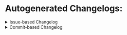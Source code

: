 # Autogenerated Changelogs:
<details>
  <summary>Issue-based Changelog</summary>


# Changelog

## 1.2.0 (01/01/1970)
*No changelog for this release.*
</details>
<details>
  <summary>Commit-based Changelog</summary>


# Changelog

## 1.2.0 (01/01/1970)
- [Create AutoGen_Changelog.yml](https://github.com/MrCryptoTtestpages/mwc-qt-wallet/commit/39058aa7034da6bf6ccf4d69388d5a1c33892c9b) - @MrCryptoT
- [https://github.com/mwcproject/mwc-qt-wallet/issues/721 - accept multiline description for receive](https://github.com/MrCryptoTtestpages/mwc-qt-wallet/commit/7de81b73f4259ef203f8031c31cc25811e70e338) - @bayk
- [Disable cancellation message](https://github.com/MrCryptoTtestpages/mwc-qt-wallet/commit/dc9c9a8f947b290c8f257af8579f82ec91764df6) - @bayk
- [https://github.com/mwcproject/mwc-qt-wallet/issues/720 - updated mapping phrases for wrong networks.](https://github.com/MrCryptoTtestpages/mwc-qt-wallet/commit/4326e46b14331289efbeb861d1ad7858cb1501b1) - @bayk
- [https://github.com/mwcproject/mwc-qt-wallet/issues/719 - recognize address as tor with .onion suffix](https://github.com/MrCryptoTtestpages/mwc-qt-wallet/commit/d01ab1463cf64088e8738058c4cf7c81ee1dbb82) - @bayk
- [https://github.com/mwcproject/mwc-qt-wallet/issues/285](https://github.com/MrCryptoTtestpages/mwc-qt-wallet/commit/48e00258a7e926c087b6c8e25dae4c99eac026ef) - @bayk
- [Update outputs help](https://github.com/MrCryptoTtestpages/mwc-qt-wallet/commit/064d66c1d2e5420882fdfb1fb5c900ddc768bd80) - @bayk
- [https://github.com/mwcproject/mwc-qt-wallet/issues/607](https://github.com/MrCryptoTtestpages/mwc-qt-wallet/commit/59c18ef78766b190e0d0abe54cf5be86271773f2) - @bayk
- [https://github.com/mwcproject/mwc-qt-wallet/issues/717](https://github.com/MrCryptoTtestpages/mwc-qt-wallet/commit/de593804b8b9b0f529860e6b468fc6913324a104) - @bayk
- [https://github.com/mwcproject/mwc-qt-wallet/issues/668 - Another HTTP configuration dialog.](https://github.com/MrCryptoTtestpages/mwc-qt-wallet/commit/274c7cfc7bb9f84c9c8177dcc8b019a901e802aa) - @bayk
- [https://github.com/mwcproject/mwc-qt-wallet/issues/713 - disable foreign API](https://github.com/MrCryptoTtestpages/mwc-qt-wallet/commit/5395d0f7bcd575c6b7affdebf98deaada7c70332) - @bayk
- [https://github.com/mwcproject/mwc-qt-wallet/issues/711 - add "Copy to clipboard" button](https://github.com/MrCryptoTtestpages/mwc-qt-wallet/commit/22d63ff26a8c7f31a22fdaa023649fd6b652ca16) - @bayk
- [https://github.com/mwcproject/mwc-qt-wallet/issues/708 - add mapping for this error](https://github.com/MrCryptoTtestpages/mwc-qt-wallet/commit/265ca07055bc0c26a9b3f5108ef83b8c120861cd) - @bayk
- [Change name of the setting](https://github.com/MrCryptoTtestpages/mwc-qt-wallet/commit/84fb977288d0c9ca3e556a4092c723635ee1ca76) - @bayk
- [warning fix](https://github.com/MrCryptoTtestpages/mwc-qt-wallet/commit/ff04c21cc5b6b19350c3b74e6c8ef7ac34b35ef0) - @bayk
- [warning fix](https://github.com/MrCryptoTtestpages/mwc-qt-wallet/commit/fc05cfd58c2db47e1907641c09b899d27a9f4a6a) - @bayk
- [fix mobile build issues](https://github.com/MrCryptoTtestpages/mwc-qt-wallet/commit/3c598387d007604bcf8732f1ce2d3beb8dd24046) - @bayk
- [Update Android mwc713 binaries](https://github.com/MrCryptoTtestpages/mwc-qt-wallet/commit/bc7323003e0e328b511053a4f7097a9ea6235cd6) - @bayk
- [https://github.com/mwcproject/mwc-qt-wallet/issues/705](https://github.com/MrCryptoTtestpages/mwc-qt-wallet/commit/f97ad1e4d96771f468a43fae3f198b3274ece112) - @bayk
- [https://github.com/mwcproject/mwc-qt-wallet/issues/704  - made UI selectable](https://github.com/MrCryptoTtestpages/mwc-qt-wallet/commit/62b5607fa207641a8f64dd09fd2f162e6656461d) - @bayk
- [https://github.com/mwcproject/mwc-qt-wallet/issues/704  - add sendning message from receive side. Separate the Receive/Finalize by functionality.](https://github.com/MrCryptoTtestpages/mwc-qt-wallet/commit/28723e183dd9491b33b59092fa97cdce8e745e74) - @bayk
- [https://github.com/mwcproject/mwc-qt-wallet/issues/684 - changes requested after initial review](https://github.com/MrCryptoTtestpages/mwc-qt-wallet/commit/23f92fb89073abca46deb273cb27bad7f2e72d0a) - @bayk
- [https://github.com/mwcproject/mwc-qt-wallet/issues/684 - Fix mobile build](https://github.com/MrCryptoTtestpages/mwc-qt-wallet/commit/682203e110686c46c31b8d00ca265ff2826a80b9) - @bayk
- [https://github.com/mwcproject/mwc-qt-wallet/issues/684 - Slatepacks integration](https://github.com/MrCryptoTtestpages/mwc-qt-wallet/commit/2b27531b66c287c891c416ce9d836e0c2e58cc6a) - @bayk
- [add mobile html pages](https://github.com/MrCryptoTtestpages/mwc-qt-wallet/commit/341e52b1910bb4a45856535be06ac6e9b35fdd9a) - @sarawut11
- [add selectcontact view](https://github.com/MrCryptoTtestpages/mwc-qt-wallet/commit/68fcf8775e6772e638515b33e5dc7be2193f5ef2) - @sarawut11
- [remove keybase in sgnListenerStartStop signal](https://github.com/MrCryptoTtestpages/mwc-qt-wallet/commit/305506cb999a3a86703130e32f84e1326349fd6c) - @sarawut11
- [small fix](https://github.com/MrCryptoTtestpages/mwc-qt-wallet/commit/b5724be940fa33ee6ff963006e353d59acd5b1de) - @sarawut11
- [add proof checkbox in send page](https://github.com/MrCryptoTtestpages/mwc-qt-wallet/commit/fdac1f1e8712a6c734d5a947928a66c165239ea3) - @sarawut11
- [add proof feature in fileTransaction page](https://github.com/MrCryptoTtestpages/mwc-qt-wallet/commit/a7ca06433aee89d4035faa7abbe716bbd99323d7) - @sarawut11
- [add proof address feature in receive page](https://github.com/MrCryptoTtestpages/mwc-qt-wallet/commit/8817a04c6fe9f6b3c3ebb1cc5a1fd91125ea0591) - @sarawut11
- [remove keybase in mobile](https://github.com/MrCryptoTtestpages/mwc-qt-wallet/commit/60449cddcdccc85321ecd22d6f7c90ef5567aa16) - @sarawut11
- [update navbar title](https://github.com/MrCryptoTtestpages/mwc-qt-wallet/commit/355cefefad5c79935a96623a0a18becaeec40c84) - @sarawut11
- [add contacts page](https://github.com/MrCryptoTtestpages/mwc-qt-wallet/commit/501c4ef71c097dd3090a9716fd1702762dba5413) - @sarawut11
- [listeners page done in mobile](https://github.com/MrCryptoTtestpages/mwc-qt-wallet/commit/b1a819f4a0909f2a6d7b4eb621ea250f044bc045) - @sarawut11
- [re-sync with node feature done](https://github.com/MrCryptoTtestpages/mwc-qt-wallet/commit/0e4ecc980f6c1de7574e77915bfd200a4b02cd4b) - @sarawut11
- [https://github.com/mwcproject/mwc-qt-wallet/issues/666 - add minimum amounts to trade](https://github.com/MrCryptoTtestpages/mwc-qt-wallet/commit/7850ef74e40ff328bfce1ee0e351d6cd5390a641) - @bayk
- [https://github.com/mwcproject/mwc-qt-wallet/issues/662 - message mapping](https://github.com/MrCryptoTtestpages/mwc-qt-wallet/commit/e87fe0542ba93ad8dc16b2a0f1c609f834c0d8e0) - @bayk
- [https://github.com/mwcproject/mwc-qt-wallet/issues/662 - 'was failed' to 'has failed'](https://github.com/MrCryptoTtestpages/mwc-qt-wallet/commit/d6bed0cb014560288eac7bd5beab86e71eddaa79) - @bayk
- [https://github.com/mwcproject/mwc-qt-wallet/issues/665 - some UI issues](https://github.com/MrCryptoTtestpages/mwc-qt-wallet/commit/ccf861cd7ed944ac2001ec64b68de957010cc08f) - @bayk
- [https://github.com/mwcproject/mwc-qt-wallet/issues/626 - Android mwc713 unable to load libc++_shared.so](https://github.com/MrCryptoTtestpages/mwc-qt-wallet/commit/f1ba86cdad814f19010bd8b8559a9af192a32ce5) - @bayk
- [https://github.com/mwcproject/mwc-qt-wallet/issues/661](https://github.com/MrCryptoTtestpages/mwc-qt-wallet/commit/caf0602258807262a96bf41f421d498f8aca884e) - @bayk
- [Ui updates](https://github.com/MrCryptoTtestpages/mwc-qt-wallet/commit/0d85bdf5f682928442a97042b33ed75ad1aea4f3) - @bayk
- [UI changes](https://github.com/MrCryptoTtestpages/mwc-qt-wallet/commit/83ef46bf4dd235744010f8adb9eb04976c395dd5) - @bayk
- [message mapping regex fix](https://github.com/MrCryptoTtestpages/mwc-qt-wallet/commit/407c2c33b513d02ab0b7d2acbeae9f5fbec206dd) - @bayk
- [message mapping regex fix](https://github.com/MrCryptoTtestpages/mwc-qt-wallet/commit/3ce80c0bef611073bd2d4b774fadffd62687abcf) - @bayk
- [https://github.com/mwcproject/mwc-qt-wallet/issues/656](https://github.com/MrCryptoTtestpages/mwc-qt-wallet/commit/54c2b86e1a232163517cd6511b7357302b6f58cf) - @bayk
- [https://github.com/mwcproject/mwc-qt-wallet/issues/654](https://github.com/MrCryptoTtestpages/mwc-qt-wallet/commit/b2811f3149706dade02b37c3ddbf31ef366b4a9f) - @bayk
- [parity with lock time on wallet side](https://github.com/MrCryptoTtestpages/mwc-qt-wallet/commit/18a043707272dca30ebb0002fb5338b06ffe9209) - @bayk
- [https://github.com/mwcproject/mwc-qt-wallet/issues/649](https://github.com/MrCryptoTtestpages/mwc-qt-wallet/commit/58d5f9a1250aaa7669d4bac456248443d7f129d9) - @bayk
- [https://github.com/mwcproject/mwc-qt-wallet/issues/650](https://github.com/MrCryptoTtestpages/mwc-qt-wallet/commit/190d03ec5dc5243b2a52d89f9d3caf199d4f2f21) - @bayk
- [https://github.com/mwcproject/mwc-qt-wallet/issues/651](https://github.com/MrCryptoTtestpages/mwc-qt-wallet/commit/b4e8a82c21b3222ce39046be250a9752678f086f) - @bayk
- [https://github.com/mwcproject/mwc-qt-wallet/issues/647](https://github.com/MrCryptoTtestpages/mwc-qt-wallet/commit/1b9b075fcdb590ff1cc2a887864015f9dd035c0f) - @bayk
- [https://github.com/mwcproject/mwc-qt-wallet/issues/613](https://github.com/MrCryptoTtestpages/mwc-qt-wallet/commit/cca13232fadab35a1643763317d956151247d925) - @scasaletto
- [https://github.com/mwcproject/mwc-qt-wallet/issues/644](https://github.com/MrCryptoTtestpages/mwc-qt-wallet/commit/2681bbc0ee2e948ce4c44bdf17da074ddbfdc6ec) - @bayk
- [https://github.com/mwcproject/mwc-qt-wallet/issues/642](https://github.com/MrCryptoTtestpages/mwc-qt-wallet/commit/06a547e9b7c43e07742170c9fb4bfcb2c0e8ea25) - @bayk
- [https://github.com/mwcproject/mwc-qt-wallet/issues/641](https://github.com/MrCryptoTtestpages/mwc-qt-wallet/commit/2b8461bd243d7e11853b1e416a2fd36b621a0879) - @bayk
- [https://github.com/mwcproject/mwc-qt-wallet/issues/637](https://github.com/MrCryptoTtestpages/mwc-qt-wallet/commit/c9c1732db568d5c1e55258c5bb16177d314ec1b6) - @bayk
- [https://github.com/mwcproject/mwc-qt-wallet/issues/640](https://github.com/MrCryptoTtestpages/mwc-qt-wallet/commit/ccd9f42321d61c49897cc3aaec21d0c20436798d) - @bayk
- [https://github.com/mwcproject/mwc-qt-wallet/issues/639](https://github.com/MrCryptoTtestpages/mwc-qt-wallet/commit/dd4577613d3c61c75bde43e5abd87d51a8420eee) - @bayk
- [https://github.com/mwcproject/mwc-qt-wallet/issues/636](https://github.com/MrCryptoTtestpages/mwc-qt-wallet/commit/74bec8735202bd66b840af62baa5cfb66b2fc1be) - @bayk
- [https://github.com/mwcproject/mwc-qt-wallet/issues/638](https://github.com/MrCryptoTtestpages/mwc-qt-wallet/commit/400c5d11e1f3585790e83d325527813781129abe) - @bayk
- [Another message mapping](https://github.com/MrCryptoTtestpages/mwc-qt-wallet/commit/ff2748adb6f7de13b1146403359c9d4408c3c94e) - @bayk
- [https://github.com/mwcproject/mwc-qt-wallet/issues/635](https://github.com/MrCryptoTtestpages/mwc-qt-wallet/commit/3a8142e6657933457f084640731b242956aa1ae1) - @bayk
- [https://github.com/mwcproject/mwc-qt-wallet/issues/635](https://github.com/MrCryptoTtestpages/mwc-qt-wallet/commit/e7d7c1626163f34b061a7de24b4dc5cc74ed1c0a) - @bayk
- [add error message mapping](https://github.com/MrCryptoTtestpages/mwc-qt-wallet/commit/0528df5fc0c06362c8459c7035715a112aa21f14) - @bayk
- [UI minor issue](https://github.com/MrCryptoTtestpages/mwc-qt-wallet/commit/553ea0b4fdb40a44c85a9f51b4c43e827e82de11) - @llllllllllllll
- [https://github.com/mwcproject/mwc-qt-wallet/issues/629](https://github.com/MrCryptoTtestpages/mwc-qt-wallet/commit/6e9f16ba5e682d450c06766d938959f523b7f710) - @bayk
- [https://github.com/mwcproject/mwc-qt-wallet/issues/631](https://github.com/MrCryptoTtestpages/mwc-qt-wallet/commit/a81f549c317c140a7fb7e4587af9344e2eef71cd) - @bayk
- [https://github.com/mwcproject/mwc-qt-wallet/issues/630](https://github.com/MrCryptoTtestpages/mwc-qt-wallet/commit/c028c04c967df655b4d65ac6a5376964d3168678) - @bayk
- [add funtionality to nodeInfo page](https://github.com/MrCryptoTtestpages/mwc-qt-wallet/commit/37928282d59f58792f0809803c4c5b2827d3cb90) - @sarawut11
- [add nodeinfo page ui](https://github.com/MrCryptoTtestpages/mwc-qt-wallet/commit/9019df02c159724a6686f84047d248c37ccba9e9) - @sarawut11
- [logout feature done in account options page](https://github.com/MrCryptoTtestpages/mwc-qt-wallet/commit/cf9b2ba244b0db3a3c074fd04fc76e3158a97f28) - @sarawut11
- [add title to accountTransfer page](https://github.com/MrCryptoTtestpages/mwc-qt-wallet/commit/d6addd56485ba89e6f4de3a23f198499c8fac68d) - @sarawut11
- [transferfunds page done](https://github.com/MrCryptoTtestpages/mwc-qt-wallet/commit/3791cefe9c91fe54370628a736637ecde45f55c9) - @sarawut11
- [ https://github.com/mwcproject/mwc-qt-wallet/issues/607](https://github.com/MrCryptoTtestpages/mwc-qt-wallet/commit/3ee9d6d80effe9a07b4928c37dabbce664db0fcb) - undefined
- [https://github.com/mwcproject/mwc-qt-wallet/issues/627](https://github.com/MrCryptoTtestpages/mwc-qt-wallet/commit/42b84bac520c89fabf54ca46b4b38d5df9063d6c) - @bayk
- [https://github.com/mwcproject/mwc-qt-wallet/issues/563, plus some Electrum X node issues are fixed.](https://github.com/MrCryptoTtestpages/mwc-qt-wallet/commit/07ec92505875383c1a0614974f44c12820ce72b9) - @bayk
- [https://github.com/mwcproject/mwc-qt-wallet/issues/621](https://github.com/MrCryptoTtestpages/mwc-qt-wallet/commit/2942546e2b0ffdb285fbdb840c91c72ed6c87c04) - @bayk
- [https://github.com/mwcproject/mwc-qt-wallet/issues/623](https://github.com/MrCryptoTtestpages/mwc-qt-wallet/commit/a579b2bb1ebe388fb29aed90a4e947a4c545cbfe) - @bayk
- [https://github.com/mwcproject/mwc-qt-wallet/issues/624  - revert back mwc7133 binaries](https://github.com/MrCryptoTtestpages/mwc-qt-wallet/commit/b0aaf608e4551d52a25f400d0028880b8ccdbb96) - @bayk
- [https://github.com/mwcproject/mwc-qt-wallet/issues/624](https://github.com/MrCryptoTtestpages/mwc-qt-wallet/commit/f4b611b0fc80cba3a35ce7da413aca945a5b7885) - @bayk
- [https://github.com/mwcproject/mwc-qt-wallet/issues/360](https://github.com/MrCryptoTtestpages/mwc-qt-wallet/commit/c36e1384e4d5b495b78058cabf4b36193f35f0a8) - @bayk
- [https://github.com/mwcproject/mwc-qt-wallet/issues/617](https://github.com/MrCryptoTtestpages/mwc-qt-wallet/commit/fb9542a243f9cf1d76f384a6ed65846ca5c982a4) - @bayk
- [https://github.com/mwcproject/mwc-qt-wallet/issues/614](https://github.com/MrCryptoTtestpages/mwc-qt-wallet/commit/3cc6108ce6bdaed160a894085cbac266605f22c1) - @bayk
- [https://github.com/mwcproject/mwc-qt-wallet/issues/616](https://github.com/MrCryptoTtestpages/mwc-qt-wallet/commit/943c7431c2b997a0381ebb00a70a62772bb1b762) - @bayk
- [https://github.com/mwcproject/mwc-qt-wallet/issues/613](https://github.com/MrCryptoTtestpages/mwc-qt-wallet/commit/b50fb97d65b30112d52ba84fe62430fa329ea9fe) - @bayk
- [Backup report error](https://github.com/MrCryptoTtestpages/mwc-qt-wallet/commit/4c084e3428592db47152b5390d38ee048dc470ed) - @bayk
- [https://github.com/mwcproject/mwc-qt-wallet/issues/612](https://github.com/MrCryptoTtestpages/mwc-qt-wallet/commit/10c59c5f35adedc92e0dec3065e891f564810e92) - @bayk
- [https://github.com/mwcproject/mwc-qt-wallet/issues/609](https://github.com/MrCryptoTtestpages/mwc-qt-wallet/commit/fcfc9d01abc63debb177159a998f4e0ccdaa677b) - @bayk
- [Increase Offer expiration time for larger MWC confirmations](https://github.com/MrCryptoTtestpages/mwc-qt-wallet/commit/92648babeaefda95e33b1d6ecbdb40bc9a0ae27a) - @bayk
- [https://github.com/mwcproject/mwc-qt-wallet/issues/611](https://github.com/MrCryptoTtestpages/mwc-qt-wallet/commit/c9ba45b6d8ed604c5a138d7b80c968b89c5d8b28) - @bayk
- [message mapping](https://github.com/MrCryptoTtestpages/mwc-qt-wallet/commit/fb5b26d161329b70150a03514b4a2f6eceb724e5) - @bayk
- [https://github.com/mwcproject/mwc-qt-wallet/issues/580](https://github.com/MrCryptoTtestpages/mwc-qt-wallet/commit/f892eb87158ae326011b3d80a0e6d5c3d8b5eb48) - @bayk
- [https://github.com/mwcproject/mwc-qt-wallet/issues/518](https://github.com/MrCryptoTtestpages/mwc-qt-wallet/commit/6f92f418792911c729513342dc786bad918392c9) - @bayk
</details>

